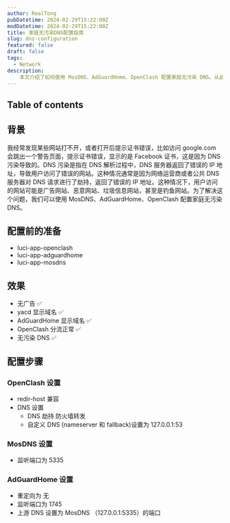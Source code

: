 ```yaml
---
author: RealTong
pubDatetime: 2024-02-29T15:22:00Z
modDatetime: 2024-02-29T15:22:00Z
title: 家庭无污染DNS配置指南
slug: dns-configuration
featured: false
draft: false
tags:
  - Network
description:
    本文介绍了如何使用 MosDNS、AdGuardHome、OpenClash 配置家庭无污染 DNS。从此告别广告、恶意网站、垃圾信息、DNS 污染。
---
```

## Table of contents

## 背景
我经常发现某些网站打不开，或者打开后提示证书错误，比如访问 google.com 会跳出一个警告页面，提示证书错误，显示的是 Facebook 证书，这是因为 DNS 污染导致的。DNS 污染是指在 DNS 解析过程中，DNS 服务器返回了错误的 IP 地址，导致用户访问了错误的网站。这种情况通常是因为网络运营商或者公共 DNS 服务器对 DNS 请求进行了劫持，返回了错误的 IP 地址。这种情况下，用户访问的网站可能是广告网站、恶意网站、垃圾信息网站，甚至是钓鱼网站。为了解决这个问题，我们可以使用 MosDNS、AdGuardHome、OpenClash 配置家庭无污染 DNS。

## 配置前的准备
- luci-app-openclash
- luci-app-adguardhome
- luci-app-mosdns


## 效果
- 无广告 ✅
- yacd 显示域名 ✅
- AdGuardHome 显示域名 ✅
- OpenClash 分流正常 ✅
- 无污染 DNS ✅

## 配置步骤

### OpenClash 设置
- redir-host 兼容
- DNS 设置
  - DNS 劫持 防火墙转发
  - 自定义 DNS (nameserver 和 fallback)设置为 127.0.0.1:53

### MosDNS 设置
- 监听端口为 5335

### AdGuardHome 设置
- 重定向为 无
- 监听端口为 1745
- 上游 DNS 设置为 MosDNS （127.0.0.1:5335）的端口